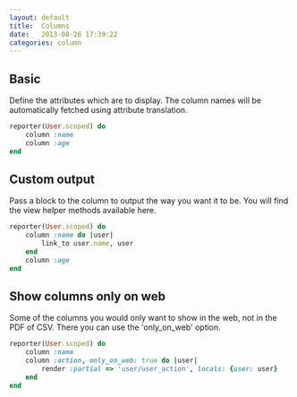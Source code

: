 ```yaml
---
layout: default
title:  Columns
date:   2013-08-26 17:39:22
categories: column
---
```


## Basic

Define the attributes which are to display. The column names will be automatically fetched using attribute translation.

```ruby
reporter(User.scoped) do
    column :name
	column :age
end
```

## Custom output

Pass a block to the column to output the way you want it to be. You will find the view helper methods available here.

```ruby
reporter(User.scoped) do
	column :name do |user|
		link_to user.name, user
	end
	column :age
end
```

## Show columns only on web

Some of the columns you would only want to show in the web, not in the PDF of CSV. There you can use the 'only_on_web' option.

```ruby
reporter(User.scoped) do
	column :name
    column :action, only_on_web: true do |user|
        render :partial => 'user/user_action', locals: {user: user}
    end
end
```
